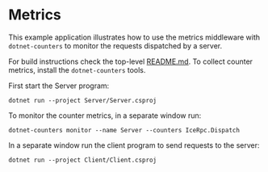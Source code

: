 # Metrics

This example application illustrates how to use the metrics middleware with `dotnet-counters` to
monitor the requests dispatched by a server.

For build instructions check the top-level [README.md](../../README.md).
To collect counter metrics, install the `dotnet-counters` tools.

First start the Server program:

```shell
dotnet run --project Server/Server.csproj
```

To monitor the counter metrics, in a separate window run:

```shell
dotnet-counters monitor --name Server --counters IceRpc.Dispatch
```

In a separate window run the client program to send requests to the server:

```shell
dotnet run --project Client/Client.csproj
```
